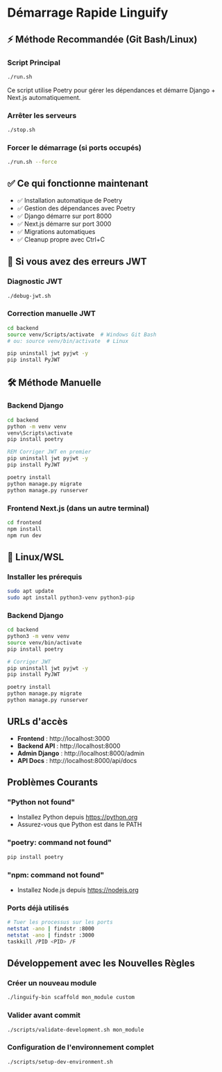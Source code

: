 # Démarrage Rapide Linguify

## ⚡ Méthode Recommandée (Git Bash/Linux)

### Script Principal
```bash
./run.sh
```
Ce script utilise Poetry pour gérer les dépendances et démarre Django + Next.js automatiquement.

### Arrêter les serveurs
```bash
./stop.sh
```

### Forcer le démarrage (si ports occupés)
```bash
./run.sh --force
```

## ✅ Ce qui fonctionne maintenant

- ✅ Installation automatique de Poetry
- ✅ Gestion des dépendances avec Poetry
- ✅ Django démarre sur port 8000
- ✅ Next.js démarre sur port 3000
- ✅ Migrations automatiques
- ✅ Cleanup propre avec Ctrl+C

## 🔧 Si vous avez des erreurs JWT

### Diagnostic JWT
```bash
./debug-jwt.sh
```

### Correction manuelle JWT
```bash
cd backend
source venv/Scripts/activate  # Windows Git Bash
# ou: source venv/bin/activate  # Linux

pip uninstall jwt pyjwt -y
pip install PyJWT
```

## 🛠️ Méthode Manuelle

### Backend Django
```cmd
cd backend
python -m venv venv
venv\Scripts\activate
pip install poetry

REM Corriger JWT en premier
pip uninstall jwt pyjwt -y
pip install PyJWT

poetry install
python manage.py migrate
python manage.py runserver
```

### Frontend Next.js (dans un autre terminal)
```cmd
cd frontend
npm install
npm run dev
```

## 🐧 Linux/WSL

### Installer les prérequis
```bash
sudo apt update
sudo apt install python3-venv python3-pip
```

### Backend Django
```bash
cd backend
python3 -m venv venv
source venv/bin/activate
pip install poetry

# Corriger JWT
pip uninstall jwt pyjwt -y
pip install PyJWT

poetry install
python manage.py migrate
python manage.py runserver
```

## URLs d'accès

- **Frontend** : http://localhost:3000
- **Backend API** : http://localhost:8000  
- **Admin Django** : http://localhost:8000/admin
- **API Docs** : http://localhost:8000/api/docs

## Problèmes Courants

### "Python not found"
- Installez Python depuis https://python.org
- Assurez-vous que Python est dans le PATH

### "poetry: command not found"
```bash
pip install poetry
```

### "npm: command not found"
- Installez Node.js depuis https://nodejs.org

### Ports déjà utilisés
```bash
# Tuer les processus sur les ports
netstat -ano | findstr :8000
netstat -ano | findstr :3000
taskkill /PID <PID> /F
```

## Développement avec les Nouvelles Règles

### Créer un nouveau module
```bash
./linguify-bin scaffold mon_module custom
```

### Valider avant commit
```bash
./scripts/validate-development.sh mon_module
```

### Configuration de l'environnement complet
```bash
./scripts/setup-dev-environment.sh
```